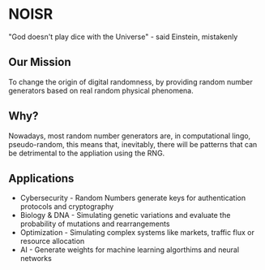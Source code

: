 # NOISR

"God doesn't play dice with the Universe" - said Einstein, mistakenly

## Our Mission

To change the origin of digital randomness, by providing random number generators based on real random physical phenomena.

## Why?

Nowadays, most random number generators are, in computational lingo, pseudo-random, this means that, inevitably, there will be patterns that can be detrimental to the appliation using the RNG.

## Applications

- Cybersecurity - Random Numbers generate keys for authentication protocols and cryptography
- Biology & DNA - Simulating genetic variations and evaluate the probability of mutations and rearrangements
- Optimization - Simulating complex systems like markets, traffic flux or resource allocation
- AI - Generate weights for machine learning algorthims and neural networks
